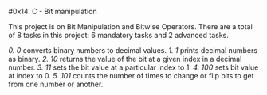 #0x14. C - Bit manipulation

This project is on Bit Manipulation and Bitwise Operators.
There are a total of 8 tasks in this project:
6 mandatory tasks and 2 advanced tasks.

*0. 0* converts binary numbers to decimal values.
*1. 1* prints decimal numbers as binary.
*2. 10* returns the value of the bit at a given index in a decimal number.
*3. 11* sets the bit value at a particular index to 1.
*4. 100* sets bit value at index to 0.
*5. 101* counts the number of times to change or flip bits to get from one number or another.


